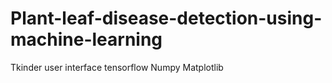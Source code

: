 # Plant-leaf-disease-detection-using-machine-learning
  Tkinder user interface
  tensorflow
  Numpy
  Matplotlib
 
